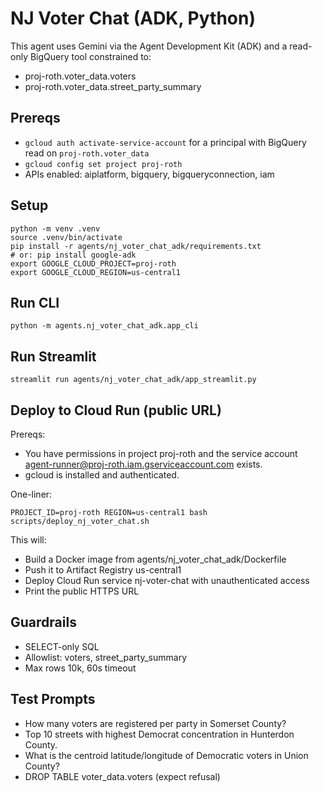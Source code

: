 # NJ Voter Chat (ADK, Python)

This agent uses Gemini via the Agent Development Kit (ADK) and a read-only BigQuery tool constrained to:
- proj-roth.voter_data.voters
- proj-roth.voter_data.street_party_summary

## Prereqs
- `gcloud auth activate-service-account` for a principal with BigQuery read on `proj-roth.voter_data`
- `gcloud config set project proj-roth`
- APIs enabled: aiplatform, bigquery, bigqueryconnection, iam

## Setup
```
python -m venv .venv
source .venv/bin/activate
pip install -r agents/nj_voter_chat_adk/requirements.txt
# or: pip install google-adk
export GOOGLE_CLOUD_PROJECT=proj-roth
export GOOGLE_CLOUD_REGION=us-central1
```

## Run CLI
```
python -m agents.nj_voter_chat_adk.app_cli
```

## Run Streamlit
```
streamlit run agents/nj_voter_chat_adk/app_streamlit.py
```

## Deploy to Cloud Run (public URL)
Prereqs:
- You have permissions in project proj-roth and the service account agent-runner@proj-roth.iam.gserviceaccount.com exists.
- gcloud is installed and authenticated.

One-liner:
```
PROJECT_ID=proj-roth REGION=us-central1 bash scripts/deploy_nj_voter_chat.sh
```

This will:
- Build a Docker image from agents/nj_voter_chat_adk/Dockerfile
- Push it to Artifact Registry us-central1
- Deploy Cloud Run service nj-voter-chat with unauthenticated access
- Print the public HTTPS URL

## Guardrails
- SELECT-only SQL
- Allowlist: voters, street_party_summary
- Max rows 10k, 60s timeout

## Test Prompts
- How many voters are registered per party in Somerset County?
- Top 10 streets with highest Democrat concentration in Hunterdon County.
- What is the centroid latitude/longitude of Democratic voters in Union County?
- DROP TABLE voter_data.voters (expect refusal)
